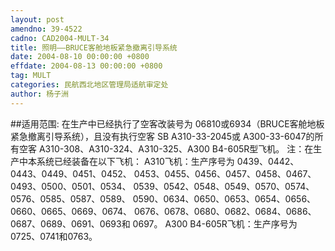 ```yaml
---
layout: post
amendno: 39-4522
cadno: CAD2004-MULT-34
title: 照明——BRUCE客舱地板紧急撤离引导系统
date: 2004-08-10 00:00:00 +0800
effdate: 2004-08-13 00:00:00 +0800
tag: MULT
categories: 民航西北地区管理局适航审定处
author: 杨子洲
---
```


##适用范围:
在生产中已经执行了空客改装号为 06810或6934（BRUCE客舱地板紧急撤离引导系统），且没有执行空客 SB A310-33-2045或 A300-33-6047的所有空客 A310-308、A310-324、A310-325、A300 B4-605R型飞机。
注：在生产中本系统已经装备在以下飞机：
A310飞机：生产序号为 0439、0442、0443、0449、0451、0452、 0453、0455、0456、0457、0458、0467、0493、0500、0501、0534、 0539、0542、0548、0549、0570、0574、0576、0585、0587、0589、 0590、0634、0650、0653、0654、0656、0660、0665、0669、0674、 0676、0678、0680、0682、0684、0686、0687、0689、0691、0693和 0697。
A300 B4-605R飞机：生产序号为 0725、0741和0763。


